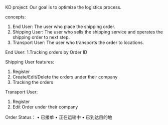 KD project:
Our goal is to optimize the logistics process.

concepts:
1. End User: The user who place the shipping order.
2. Shipping User: The user who sells the shipping service and operates the shipping order to next step.
3. Transport User: The user who transports the order to locations.


End User:
1.Tracking orders by Order ID

Shipping User features:
1. Register
2. Create/Edit/Delete the orders under their company
3. Tracking the orders

Transport User:
1. Register
2. Edit Order under their company

Order Status：
•	已接单
•	正在运输中
•	已到达目的地
